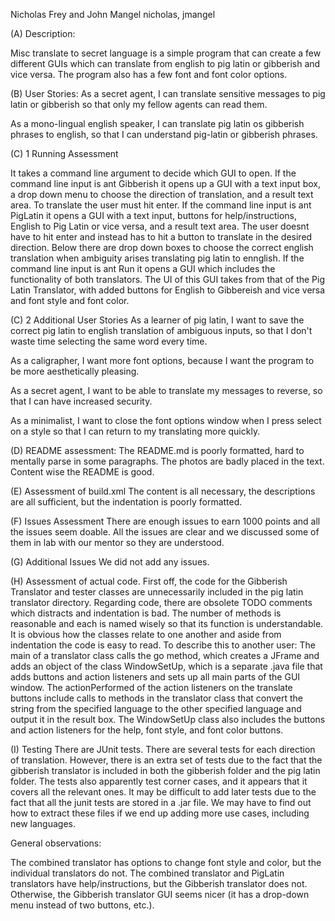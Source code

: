 Nicholas Frey and John Mangel
nicholas, jmangel

(A) Description:

Misc translate to secret language is a simple program that can create a few different GUIs which can translate from english to pig latin or gibberish and vice versa. The program also has a few font and font color options.

(B) User Stories:
As a secret agent, I can translate sensitive messages to pig latin or gibberish so that only my fellow agents can read them.

As a mono-lingual english speaker, I can translate pig latin os gibberish phrases to english, so that I can understand pig-latin or gibberish phrases.

(C) 1 Running Assessment 

It takes a command line argument to decide which GUI to open. If the command line input is ant Gibberish it opens up a GUI with a text input box, a drop down menu to choose the direction of translation, and a result text area. To translate the user must hit enter. If the command line input is ant PigLatin it opens a GUI with a text input, buttons for help/instructions, English to Pig Latin or vice versa, and a result text area. The user doesnt have to hit enter and instead has to hit a button to translate in the desired direction. Below there are drop down boxes to choose the correct english translation when ambiguity arises translating pig latin to ennglish. If the command line input is ant Run it opens a GUI which includes the functionality of both translators. The UI of this GUI takes from that of the Pig Latin Translator, with added buttons for English to Gibbereish and vice versa and font style and font color. 

(C) 2 Additional User Stories
As a learner of pig latin, I want to save the correct pig latin to english translation of ambiguous inputs, so that I don't waste time selecting the same word every time.

As a caligrapher, I want more font options, because I want the program to be more aesthetically pleasing.

As a secret agent, I want to be able to translate my messages to reverse, so that I can have increased security.

As a minimalist, I want to close the font options window when I press select on a style so that I can return to my translating more quickly.

(D) README assessment:
The README.md is poorly formatted, hard to mentally parse in some paragraphs. The photos are badly placed in the text. Content wise the README is good. 

(E) Assessment of build.xml
The content is all necessary, the descriptions are all sufficient, but the indentation is poorly formatted.

(F) Issues Assessment
There are enough issues to earn 1000 points and all the issues seem doable. All the issues are clear and we discussed some of them in lab with our mentor so they are understood.

(G) Additional Issues
We did not add any issues.

(H) Assessment of actual code.
First off, the code for the Gibberish Translator and tester classes are unnecessarily included in the pig latin translator directory. Regarding code, there are obsolete TODO comments which distracts and indentation is bad. The number of methods is reasonable and each is named wisely so that its function is understandable. It is obvious how the classes relate to one another and aside from indentation the code is easy to read. To describe this to another user: The main of a translator class calls the go method, which creates a JFrame and adds an object of the class WindowSetUp, which is a separate .java file that adds buttons and action listeners and sets up all main parts of the GUI window. The actionPerformed of the action listeners on the translate buttons include calls to methods in the translator class that convert the string from the specified language to the other specified language and output it in the result box. The WindowSetUp class also includes the buttons and action listeners for the help, font style, and font color buttons.

(I) Testing
There are JUnit tests. There are several tests for each direction of translation. However, there is an extra set of tests due to the fact that the gibberish translator is included in both the gibberish folder and the pig latin folder. The tests also apparently test corner cases, and it appears that it covers all the relevant ones. It may be difficult to add later tests due to the fact that all the junit tests are stored in a .jar file. We may have to find out how to extract these files if we end up adding more use cases, including new languages.

General observations: 

The combined translator has options to change font style and color, but the individual translators do not. The combined translator and PigLatin translators have help/instructions, but the Gibberish translator does not. Otherwise, the Gibberish translator GUI seems nicer (it has a drop-down menu instead of two buttons, etc.).
